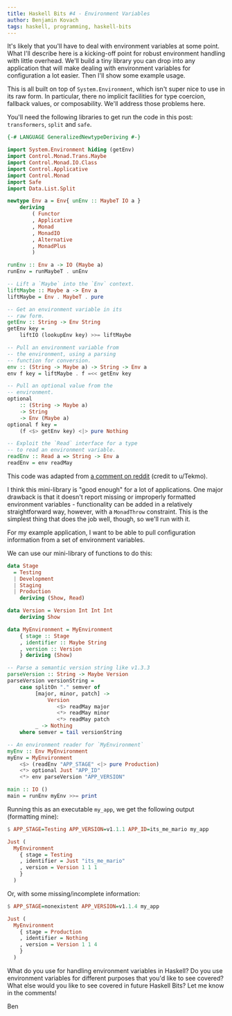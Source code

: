 ```yaml
---
title: Haskell Bits #4 - Environment Variables
author: Benjamin Kovach
tags: haskell, programming, haskell-bits
---
```


It's likely that you'll have to deal with environment variables at some point. What I'll describe here is a kicking-off point for
robust environment handling with little overhead. We'll build a tiny library
you can drop into any application that will make dealing
with environment variables for configuration a lot easier. Then I'll show some example usage.

This is all built on top of `System.Environment`, which isn't super nice to use in its raw form.
In particular, there no implicit facilities for type coercion, 
fallback values, or composability. We'll address those problems here.

You'll need the following libraries to get run the code in this post: `transformers`, `split` and `safe`.

```haskell
{-# LANGUAGE GeneralizedNewtypeDeriving #-}

import System.Environment hiding (getEnv)
import Control.Monad.Trans.Maybe
import Control.Monad.IO.Class
import Control.Applicative
import Control.Monad
import Safe
import Data.List.Split

newtype Env a = Env{ unEnv :: MaybeT IO a }
    deriving
        ( Functor
        , Applicative
        , Monad
        , MonadIO
        , Alternative
        , MonadPlus
        )

runEnv :: Env a -> IO (Maybe a)
runEnv = runMaybeT . unEnv

-- Lift a `Maybe` into the `Env` context.
liftMaybe :: Maybe a -> Env a
liftMaybe = Env . MaybeT . pure

-- Get an environment variable in its
-- raw form.
getEnv :: String -> Env String
getEnv key =
    liftIO (lookupEnv key) >>= liftMaybe

-- Pull an environment variable from
-- the environment, using a parsing
-- function for conversion.
env :: (String -> Maybe a) -> String -> Env a
env f key = liftMaybe . f =<< getEnv key

-- Pull an optional value from the
-- environment.
optional
    :: (String -> Maybe a)
    -> String
    -> Env (Maybe a)
optional f key =
    (f <$> getEnv key) <|> pure Nothing 

-- Exploit the `Read` interface for a type
-- to read an environment variable.
readEnv :: Read a => String -> Env a
readEnv = env readMay
```

This code was adapted from 
[a comment on reddit](https://www.reddit.com/r/haskell/comments/3bckm7/envy_an_environmentally_friendly_way_to_deal_with/csl3nqa/) (credit to u/Tekmo).

I think this mini-library is "good enough" for a lot of applications. One major drawback is that it doesn't
report missing or improperly formatted environment variables -
 functionality can be added in a relatively straightforward way, however, with
a `MonadThrow` constraint.
This is the simplest thing that does the job well, though, so we'll run with it.

For my example application, I want to be able to pull configuration information
from a set of environment variables.

We can use our mini-library of functions to do this:

```haskell
data Stage 
  = Testing
  | Development
  | Staging 
  | Production
    deriving (Show, Read)

data Version = Version Int Int Int
    deriving Show

data MyEnvironment = MyEnvironment
    { stage :: Stage
    , identifier :: Maybe String
    , version :: Version
    } deriving (Show)

-- Parse a semantic version string like v1.3.3
parseVersion :: String -> Maybe Version
parseVersion versionString =
    case splitOn "." semver of
         [major, minor, patch] ->
             Version
                <$> readMay major
                <*> readMay minor
                <*> readMay patch
         _ -> Nothing
    where semver = tail versionString

-- An environment reader for `MyEnvironment`
myEnv :: Env MyEnvironment
myEnv = MyEnvironment
    <$> (readEnv "APP_STAGE" <|> pure Production)
    <*> optional Just "APP_ID"
    <*> env parseVersion "APP_VERSION"

main :: IO ()
main = runEnv myEnv >>= print
```

Running this as an executable `my_app`, we get the following output (formatting mine):

```haskell
$ APP_STAGE=Testing APP_VERSION=v1.1.1 APP_ID=its_me_mario my_app

Just (
  MyEnvironment
    { stage = Testing
    , identifier = Just "its_me_mario"
    , version = Version 1 1 1
    }
  )
```

Or, with some missing/incomplete information:

```haskell
$ APP_STAGE=nonexistent APP_VERSION=v1.1.4 my_app

Just (
  MyEnvironment
    { stage = Production
    , identifier = Nothing
    , version = Version 1 1 4
    }
  )
```

What do you use for handling environment variables in Haskell? Do you use environment variables
for different purposes that you'd like to see covered? What else would you like to see
  covered in future Haskell Bits? Let me know in the comments!

Ben

